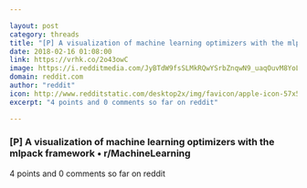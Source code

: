 ```yaml
---

layout: post
category: threads
title: "[P] A visualization of machine learning optimizers with the mlpack framework"
date: 2018-02-16 01:08:00
link: https://vrhk.co/2o43owC
image: https://i.redditmedia.com/JyBTdW9fsSLMkRQwYSrbZnqwN9_uaqOuvM8YoLjh2Yk.jpg?w=216&s=81fd5fcbefd3a06dd2d2de45caf0be0e
domain: reddit.com
author: "reddit"
icon: http://www.redditstatic.com/desktop2x/img/favicon/apple-icon-57x57.png
excerpt: "4 points and 0 comments so far on reddit"

---
```


### [P] A visualization of machine learning optimizers with the mlpack framework • r/MachineLearning

4 points and 0 comments so far on reddit